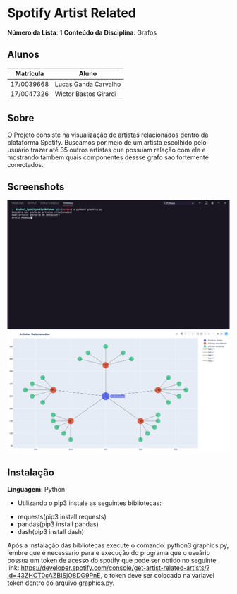 

# Spotify Artist Related

**Número da Lista**: 1
**Conteúdo da Disciplina**: Grafos

## Alunos
|Matrícula | Aluno |
| -- | -- |
| 17/0039668  |  Lucas Ganda Carvalho  |
| 17/0047326  |  Wictor Bastos Girardi |

## Sobre 
O Projeto consiste na visualização de artistas relacionados dentro da plataforma Spotify. Buscamos por meio de um artista escolhido pelo usuário trazer até 35 outros artistas que possuam relação com ele e mostrando tambem quais componentes dessse grafo sao fortemente conectados.

## Screenshots
![image example](./screenshots/terminal.png)
![image example](./screenshots/tela.png)


## Instalação 
**Linguagem**: Python<br>
- Utilizando o pip3 instale as seguintes bibliotecas: 
* requests(pip3 install requests)
* pandas(pip3 install pandas)
* dash(pip3 install dash)

Após a instalação das bibliotecas execute o comando: python3 graphics.py, lembre que é necessario para e execução do programa que o usuário possua um token de acesso do spotify que pode ser obtido no seguinte link: https://developer.spotify.com/console/get-artist-related-artists/?id=43ZHCT0cAZBISjO8DG9PnE, o token deve ser colocado na variavel token dentro do arquivo graphics.py.
